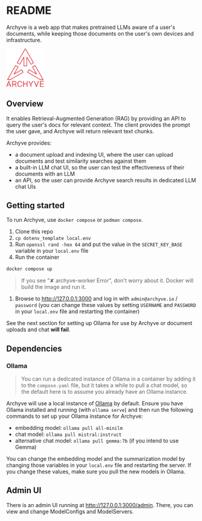 # README

Archyve is a web app that makes pretrained LLMs aware of a user's documents, while keeping those documents on the user's own devices and infrastructure.

<img src="app/assets/images/archyve_font_red.svg" width=100>

## Overview

It enables Retrieval-Augmented Generation (RAG) by providing an API to query the user's docs for relevant context. The client provides the prompt the user gave, and Archyve will return relevant text chunks.

Archyve provides:

- a document upload and indexing UI, where the user can upload documents and test similarity searches against them
- a built-in LLM chat UI, so the user can test the effectiveness of their documents with an LLM
- an API, so the user can provide Archyve search results in dedicated LLM chat UIs

## Getting started

To run Archyve, use `docker compose` or `podman compose`.

1. Clone this repo
2. `cp dotenv_template local.env`
3. Run `openssl rand -hex 64` and put the value in the `SECRET_KEY_BASE` variable in your `local.env` file
4. Run the container

```bash
docker compose up
```

> If you see "✘ archyve-worker Error", don't worry about it. Docker will build the image and run it.

1. Browse to http://127.0.0.1:3000 and log in with `admin@archyve.io` / `password` (you can change these values by setting `USERNAME` and `PASSWORD` in your `local.env` file and restarting the container)

See the next section for setting up Ollama for use by Archyve or document uploads and chat **will fail**.

## Dependencies

### Ollama

> You can run a dedicated instance of Ollama in a container by adding it to the `compose.yaml` file, but it takes a while to pull a chat model, so the default here is to assume you already have an Ollama instance.

Archyve will use a local instance of [Ollama](https://ollama.com/) by default. Ensure you have Ollama installed and running (with `ollama serve`) and then run the following commands to set up your Ollama instance for Archyve:

- embedding model: `ollama pull all-minilm`
- chat model: `ollama pull mistral:instruct`
- alternative chat model: `ollama pull gemma:7b` (if you intend to use Gemma)

You can change the embedding model and the summarization model by changing those variables in your `local.env` file and restarting the server. If you change these values, make sure you pull the new models in Ollama.

## Admin UI

There is an admin UI running at http://127.0.0.1:3000/admin. There, you can view and change ModelConfigs and ModelServers.
